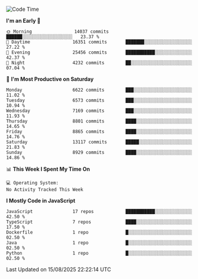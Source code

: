 <!--START_SECTION:waka-->
![Code Time](http://img.shields.io/badge/Code%20Time-3%2C498%20hrs%2059%20mins-blue)

**I'm an Early 🐤** 

```text
🌞 Morning                14037 commits       ██████░░░░░░░░░░░░░░░░░░░   23.37 % 
🌆 Daytime                16351 commits       ███████░░░░░░░░░░░░░░░░░░   27.22 % 
🌃 Evening                25456 commits       ███████████░░░░░░░░░░░░░░   42.37 % 
🌙 Night                  4232 commits        ██░░░░░░░░░░░░░░░░░░░░░░░   07.04 % 
```
📅 **I'm Most Productive on Saturday** 

```text
Monday                   6622 commits        ███░░░░░░░░░░░░░░░░░░░░░░   11.02 % 
Tuesday                  6573 commits        ███░░░░░░░░░░░░░░░░░░░░░░   10.94 % 
Wednesday                7169 commits        ███░░░░░░░░░░░░░░░░░░░░░░   11.93 % 
Thursday                 8801 commits        ████░░░░░░░░░░░░░░░░░░░░░   14.65 % 
Friday                   8865 commits        ████░░░░░░░░░░░░░░░░░░░░░   14.76 % 
Saturday                 13117 commits       █████░░░░░░░░░░░░░░░░░░░░   21.83 % 
Sunday                   8929 commits        ████░░░░░░░░░░░░░░░░░░░░░   14.86 % 
```


📊 **This Week I Spent My Time On** 

```text
💻 Operating System: 
No Activity Tracked This Week
```

**I Mostly Code in JavaScript** 

```text
JavaScript               17 repos            ███████████░░░░░░░░░░░░░░   42.50 % 
TypeScript               7 repos             ████░░░░░░░░░░░░░░░░░░░░░   17.50 % 
Dockerfile               1 repo              █░░░░░░░░░░░░░░░░░░░░░░░░   02.50 % 
Java                     1 repo              █░░░░░░░░░░░░░░░░░░░░░░░░   02.50 % 
Python                   1 repo              █░░░░░░░░░░░░░░░░░░░░░░░░   02.50 % 
```




 Last Updated on 15/08/2025 22:22:14 UTC
<!--END_SECTION:waka-->

<!--
**likaiqiang/likaiqiang** is a ✨ _special_ ✨ repository because its `README.md` (this file) appears on your GitHub profile.

Here are some ideas to get you started:

- 🔭 I’m currently working on ...
- 🌱 I’m currently learning ...
- 👯 I’m looking to collaborate on ...
- 🤔 I’m looking for help with ...
- 💬 Ask me about ...
- 📫 How to reach me: ...
- 😄 Pronouns: ...
- ⚡ Fun fact: ...
-->
